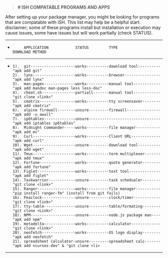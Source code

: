 > **# ISH COMPATABLE PROGRAMS AND APPS**

After setting up your package manager, you might be looking for programs that are compatable with iSH. This list may help be a helpful start.
disclaimer; some of these programs install but installation or execution may cause issues, some have issues but will work partially (check STATUS).

***


*          APPLICATION            STATUS         TYPE                   DOWNLOAD METHOD

***

*     1).  git--------------------works----------download tool----------"apk add git"
      2).  lynx-------------------works----------browser----------------"apk add lynx"
      3).  man-pages--------------works----------manual tool------------"apk add mandoc man-pages less less-doc"
      4).  cheat.sh---------------partiall-------manual tool------------"git clone <link>"
      5).  cmatrix----------------works----------tty screensaver--------"apk add cmatrix"
      6).  alpine firewall--------unsure---------firewall---------------"apk add -u awall"
      7).  ip6tables--------------unsure--------------------------------"apk add iptables ip6tables"
      8).  Midnight Commander-----works----------file manager-----------"apk add mc"
      9).  Curl-------------------works----------Client URL-------------"apk add curl"
      10). Wget-------------------unsure---------download tool----------"apk add wget"
      11). Tmux-------------------works----------term multiplexer-------"apk add tmux"
      12). Fortune----------------works----------quote generator--------"apk add fortune"
      13). Figlet-----------------works----------text tool--------------"apk add figlet"
      14). Taskwarrior------------unsure---------task schedualer--------"git clone <link>"
      15). Ranger-----------------works----------file manager-----------"pip install ranger-fm" (install from git fails)
      16). Peaclock---------------unsure---------clock/timer------------"git clone <link>"
      17). tty-table--------------unsure---------table/formating--------"git clone <Link>"
      18). NPM--------------------unsure---------node.js package man----"apk add npm"
      19). metadelta--------------works----------calculator-------------"git clone <link>"
      20). neofetch---------------works----------OS logo display--------"apk add neofetch"
      21). spreadsheet calculator-unsure---------spreadsheet calc-------"apk add ncurses-dev" & "git clone <li>

***

